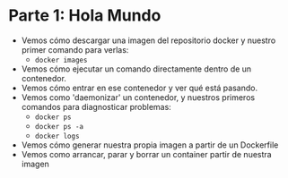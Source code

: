 # Parte 1: Hola Mundo

* Vemos cómo descargar una imagen del repositorio docker y nuestro primer comando para verlas:
    * `docker images`
* Vemos cómo ejecutar un comando directamente dentro de un contenedor.
* Vemos cómo entrar en ese contenedor y ver qué está pasando.
* Vemos como 'daemonizar' un contenedor, y nuestros primeros comandos para diagnosticar problemas:
    * `docker ps`
    * `docker ps -a`
    * `docker logs`
* Vemos cómo generar nuestra propia imagen a partir de un Dockerfile
* Vemos como arrancar, parar y borrar un container partir de nuestra imagen
